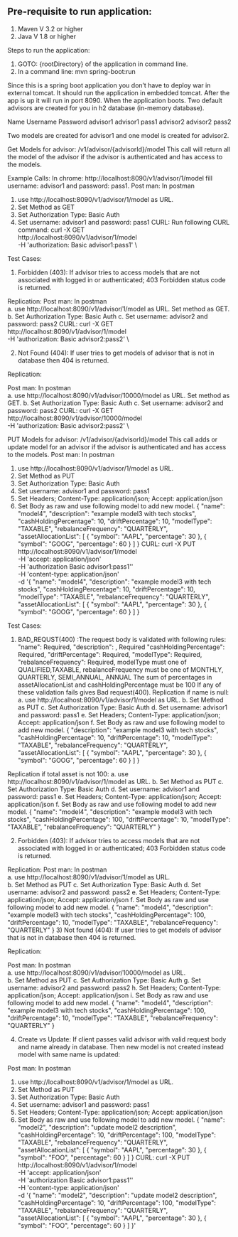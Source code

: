 ## Pre-requisite to run application: 
1)	Maven V 3.2 or higher
2)	Java V 1.8 or higher

Steps to run the application: 
1)	GOTO: {rootDirectory} of the application in command line.
2)	In a command line: mvn spring-boot:run

Since this is a spring boot application you don’t have to deploy war in external tomcat. It should run the application in embedded tomcat. After the app is up it will run in port 8090.
When the application boots. Two default advisors are created for you in h2 database (in-memory database). 

Name	    Username	Password
advisor1	advisor1	pass1
advisor2	advisor2	pass2 

Two models are created for advisor1 and one model is created for advisor2. 

Get Models for advisor:
/v1/advisor/{advisorId}/model
This call will return all the model of the advisor if the advisor is authenticated and has access to the models.

Example Calls:
In chrome:  http://localhost:8090/v1/advisor/1/model  fill username: advisor1 and password: pass1. 
Post man:  In postman  
1)	use  http://localhost:8090/v1/advisor/1/model as URL. 
2)	Set Method as GET
3)	Set Authorization Type: Basic Auth
4)	Set username: advisor1 and  password: pass1
CURL: Run following CURL command:
curl -X GET \
  http://localhost:8090/v1/advisor/1/model \
  -H 'authorization: Basic advisor1:pass1' \

Test Cases:

1)	Forbidden (403): If advisor tries to access models that are not associated with logged in or authenticated; 403 Forbidden status code is returned. 

Replication:
Post man:  In postman  
a.	use  http://localhost:8090/v1/advisor/1/model as URL.  Set method as GET.
b.	Set Authorization Type: Basic Auth
c.	Set username: advisor2 and  password: pass2
CURL: 
curl -X GET \
  http://localhost:8090/v1/advisor/1/model \
  -H 'authorization: Basic advisor2:pass2' \


2)	Not Found (404): If user tries to get models of advisor that is not in database then 404 is returned. 

Replication: 

Post man:  In postman  
a.	use  http://localhost:8090/v1/advisor/10000/model as URL.  Set method as GET.
b.	Set Authorization Type: Basic Auth
c.	Set username: advisor2 and  password: pass2
CURL: 
curl -X GET \
  http://localhost:8090/v1/advisor/10000/model \
  -H 'authorization: Basic advisor2:pass2' \

PUT Models for advisor:
/v1/advisor/{advisorId}/model
This call adds or update model for an advisor if the advisor is authenticated and has access to the models.
Post man:  In postman  
1)	use  http://localhost:8090/v1/advisor/1/model as URL. 
2)	Set Method as PUT
3)	Set Authorization Type: Basic Auth
4)	Set username: advisor1 and  password: pass1
5)	Set Headers; Content-Type: application/json; Accept: application/json
6)	Set Body as raw and use following model to add new model.
{
        "name": "model4",
        "description": "example model3 with tech stocks",
        "cashHoldingPercentage": 10,
        "driftPercentage": 10,
        "modelType": "TAXABLE",
        "rebalanceFrequency": "QUARTERLY",
        "assetAllocationList": [
            {
                "symbol": "AAPL",
                "percentage": 30
            },
            {
                "symbol": "GOOG",
                "percentage": 60
            }
        ]
    }
CURL: 
curl -X PUT \
  http://localhost:8090/v1/advisor/1/model \
  -H 'accept: application/json' \
  -H 'authorization Basic advisor1:pass1'' \
  -H 'content-type: application/json' \
  -d '{
        "name": "model4",
        "description": "example model3 with tech stocks",
        "cashHoldingPercentage": 10,
        "driftPercentage": 10,
        "modelType": "TAXABLE",
        "rebalanceFrequency": "QUARTERLY",
        "assetAllocationList": [
            {
                "symbol": "AAPL",
                "percentage": 30
            },
            {
                "symbol": "GOOG",
                "percentage": 60
            }
        ]  }
        
        
 Test Cases:
1)	BAD_REQUST(400) :The request body is validated with following rules: 
 "name": Required,
 "description": , Required
 "cashHoldingPercentage": Required,
 "driftPercentage": Required,
 "modelType": Required,
 "rebalanceFrequency": Required,
modelType must one of QUALIFIED,TAXABLE,
rebalanceFrequency must  be one of MONTHLY, QUARTERLY, SEMI_ANNUAL, ANNUAL
The sum of percentages in assetAllocationList and cashHoldingPercentage must be 100
If any of these validation fails gives Bad request(400).
Replication if name is null: 
a.	use  http://localhost:8090/v1/advisor/1/model as URL. 
b.	Set Method as PUT
c.	Set Authorization Type: Basic Auth
d.	Set username: advisor1 and  password: pass1
e.	Set Headers; Content-Type: application/json; Accept: application/json
f.	Set Body as raw and use following model to add new model.
{
        "description": "example model3 with tech stocks",
        "cashHoldingPercentage": 10,
        "driftPercentage": 10,
        "modelType": "TAXABLE",
        "rebalanceFrequency": "QUARTERLY",
        "assetAllocationList": [
            {
                "symbol": "AAPL",
                "percentage": 30
            },
            {
                "symbol": "GOOG",
                "percentage": 60
            }
        ]
    }

Replication if total asset is not 100: 
a.	use  http://localhost:8090/v1/advisor/1/model as URL. 
b.	Set Method as PUT
c.	Set Authorization Type: Basic Auth
d.	Set username: advisor1 and  password: pass1
e.	Set Headers; Content-Type: application/json; Accept: application/json
f.	Set Body as raw and use following model to add new model.
{
                      "name": "model4",
        "description": "example model3 with tech stocks",
        "cashHoldingPercentage": 100,
        "driftPercentage": 10,
        "modelType": "TAXABLE",
        "rebalanceFrequency": "QUARTERLY"
    }

2)	Forbidden (403): If advisor tries to access models that are not associated with logged in or authenticated; 403 Forbidden status code is returned. 

Replication:
Post man:  In postman  
a.	use  http://localhost:8090/v1/advisor/1/model as URL.  
b.	Set Method as PUT
c.	Set Authorization Type: Basic Auth
d.	Set username: advisor2 and  password: pass2
e.	Set Headers; Content-Type: application/json; Accept: application/json
f.	Set Body as raw and use following model to add new model.
{
                      "name": "model4",
        "description": "example model3 with tech stocks",
        "cashHoldingPercentage": 100,
        "driftPercentage": 10,
        "modelType": "TAXABLE",
        "rebalanceFrequency": "QUARTERLY"
    }
3)	Not found (404): If user tries to get models of advisor that is not in database then 404 is returned. 

Replication: 

Post man:  In postman  
a.	use  http://localhost:8090/v1/advisor/10000/model as URL.  
b.	Set Method as PUT
c.	Set Authorization Type: Basic Auth
g.	Set username: advisor2 and  password: pass2
h.	Set Headers; Content-Type: application/json; Accept: application/json
i.	Set Body as raw and use following model to add new model.
{
                      "name": "model4",
        "description": "example model3 with tech stocks",
        "cashHoldingPercentage": 100,
        "driftPercentage": 10,
        "modelType": "TAXABLE",
        "rebalanceFrequency": "QUARTERLY"
    }

4)	Create vs Update: If client passes valid advisor with valid request body and name already in database. Then new model is not created instead model with same name is updated:

Post man:  In postman  
1)	use  http://localhost:8090/v1/advisor/1/model as URL. 
2)	Set Method as PUT
3)	Set Authorization Type: Basic Auth
4)	Set username: advisor1 and  password: pass1
5)	Set Headers; Content-Type: application/json; Accept: application/json
6)	Set Body as raw and use following model to add new model.
{
        "name": "model2",
        "description": "update model2 description",
        "cashHoldingPercentage": 10,
        "driftPercentage": 100,
        "modelType": "TAXABLE",
        "rebalanceFrequency": "QUARTERLY",
        "assetAllocationList": [
            {
                "symbol": "AAPL",
                "percentage": 30
            },
            {
                "symbol": "FOO",
                "percentage": 60
            }
        ]
    }
CURL: 
curl -X PUT \
  http://localhost:8090/v1/advisor/1/model \
  -H 'accept: application/json' \
  -H 'authorization Basic advisor1:pass1'' \
  -H 'content-type: application/json' \
  -d '{
        "name": "model2",
        "description": "update model2 description",
        "cashHoldingPercentage": 10,
        "driftPercentage": 100,
        "modelType": "TAXABLE",
        "rebalanceFrequency": "QUARTERLY",
        "assetAllocationList": [
            {
                "symbol": "AAPL",
                "percentage": 30
            },
            {
                "symbol": "FOO",
                "percentage": 60
            }
        ]
    }'

